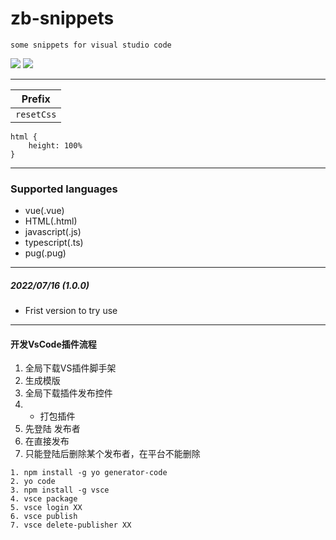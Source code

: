 # zb-snippets

```
some snippets for visual studio code
```

[![](https://vsmarketplacebadge.apphb.com/version/hollowtree.vue-snippets.svg)](https://marketplace.visualstudio.com/items?itemName=zhubo.zb-snippets)
[![](https://vsmarketplacebadge.apphb.com/installs/hollowtree.vue-snippets.svg)](https://marketplace.visualstudio.com/items?itemName=zhubo.zb-snippets)

--------------------------------------

| Prefix |
| ------ |
| `resetCss` |

```
html {
    height: 100%
}
```

--------------------------------------
### Supported languages
* vue(.vue)
* HTML(.html)
* javascript(.js)
* typescript(.ts)
* pug(.pug)

--------------------------------------
##### 2022/07/16 (1.0.0)
* Frist version to try use

--------------------------------------
#### 开发VsCode插件流程 ####
1. 全局下载VS插件脚手架
2. 生成模版
3. 全局下载插件发布控件
4. * 打包插件
5. 先登陆 发布者
6. 在直接发布
7. 只能登陆后删除某个发布者，在平台不能删除

```
1. npm install -g yo generator-code
2. yo code
3. npm install -g vsce
4. vsce package
5. vsce login XX
6. vsce publish
7. vsce delete-publisher XX
```
